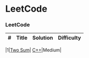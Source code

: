 LeetCode
========

### LeetCode 


| # | Title | Solution | Difficulty |
|---| ----- | -------- | ---------- |

|1|[Two Sum](https://oj.leetcode.com/problems/two-sum/)| [C++](github.com/xienan6/leetcode/cpp/twoSum/twoSum.cpp)|Medium|

